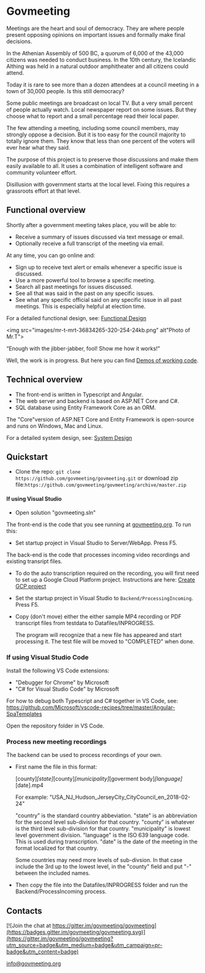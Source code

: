 # Govmeeting

Meetings are the heart and soul of democracy. They are where people  present opposing opinions on important issues and formally make final decisions. 

In the Athenian Assembly of 500 BC, a quorum of 6,000 of the 43,000 citizens was needed to conduct business. In the 10th century, the Icelandic Althing was held in a natural outdoor amphitheater and all citizens could attend.

Today it is rare to see more than a dozen attendees at a council meeting in a town of 30,000 people. Is this still democracy?

Some public meetings are broadcast on local TV.  But a very small percent of people actually watch. Local newspaper report on some issues. But they choose what to report and a small percentage read their local paper.

The few attending a meeting, including some council members, may strongly oppose a decision. But it is too easy for the council majority to totally ignore them. They know that less than one percent of the voters will ever hear what they said.

The purpose of this project is to preserve those discussions and make them easily available to all. It uses a combination of intelligent software and community volunteer effort.

Disillusion with government starts at the local level. Fixing this requires a grassroots effort at that level.

## Functional overview

Shortly after a government meeting takes place, you will be able to:
* Receive a summary of issues discussed via text message or email.
* Optionally receive a full transcript of the meeting via email.

At any time, you can go online and:
* Sign up to receive text alert or emails whenever a specific issue is discussed.
* Use a more powerful tool to browse a specific meeting.
* Search all past meetings for issues discussed.
* See all that was said in the past on any specific issues.
* See what any specific official said on any specific issue in all past meetings. This is especially helpful at election time.

For a detailed functional design, see: [Functional Design](https://github.com/govmeeting/govmeeting/wiki/functional-design)

<img src="images/mr-t-mrt-36834265-320-254-24kb.png" alt"Photo of Mr.T">
<!--This also works: ![Photo of Mr.T](images/mr-t-mrt-36834265-320-254-24kb.png) -->

 “Enough with the jibber-jabber, fool!
 Show me how it works!”

Well, the work is in progress. But here you can find [Demos of working code](http://govmeeting.org).

## Technical overview

* The front-end is written in Typescript and Angular.
* The web server and backend is based on ASP.NET Core and C#.
* SQL database using Entity Framework Core as an ORM.

The "Core"version of ASP.NET Core and Entity Framework is open-source and runs on Windows, Mac and Linux.

For a detailed system design, see: [System Design
](https://github.com/govmeeting/govmeeting/wiki/system-design)

## Quickstart

* Clone the repo: `git clone https://github.com/govmeeting/govmeeting.git`
or download zip file:`https://github.com/govmeeting/govmeeting/archive/master.zip`

#### If using Visual Studio

  * Open solution "govmeeting.sln"

The front-end is the code that you see running at [govmeeting.org](govmeeting.org). To run this:

  * Set startup project in Visual Studio to Server/WebApp. Press F5.

The back-end is the code that processes incoming video recordings and existing transript files.

* To do the auto transcription required on the recording, you will first need to  set up a Google Cloud Platform project. Instructions are here:  [Create GCP project](https://github.com/govmeeting/govmeeting/wiki)

* Set the startup project in Visual Studio to `Backend/ProcessingIncoming`. Press F5.

* Copy (don't move) either the either sample MP4 recording or PDF transcript files from testdata to Datafiles/INPROGRESS.

  The program will recognize that a new file has appeared and start processing it.
  The test file will be moved to "COMPLETED" when done.

  


### If using Visual Studio Code

Install the following VS Code extensions:
* "Debugger for Chrome" by Microsoft
* "C# for Visual Studio Code" by Microsoft

For how to debug both Typescript and C# together in VS Code, see:
  https://github.com/Microsoft/vscode-recipes/tree/master/Angular-SpaTemplates

Open the repository folder in VS Code.

### Process new meeting recordings

The backend can be used to process recordings of your own.

* First name the file in this format:

    [county]_[state]_[county]_[municipality]_[goverment body]_[language]_[date].mp4

    For example: "USA_NJ_Hudson_JerseyCity_CityCouncil_en_2018-02-24"

    "country" is the standard country abbeviation.
    "state" is an abbreviation for the second level sub-division for that country.
    "county" is whatever is the third level sub-division for that country.
    "municipality" is lowest level government division.
    "language" is the ISO 639 language code. This is used during transcription.
    "date" is the date of the meeting in the format localized for that country.

    Some countries may need more levels of sub-divsion. In that case include the 3rd up to the lowest level,
    in the "county" field and put "-" between the included names.

* Then copy the file into the Datafiles/INPROGRESS folder and run the Backend/ProcessIncoming process.




## Contacts
[![Join the chat at https://gitter.im/govmeeting/govmeeting](https://badges.gitter.im/govmeeting/govmeeting.svg)](https://gitter.im/govmeeting/govmeeting?utm_source=badge&utm_medium=badge&utm_campaign=pr-badge&utm_content=badge)

<info@govmeeting.org>

